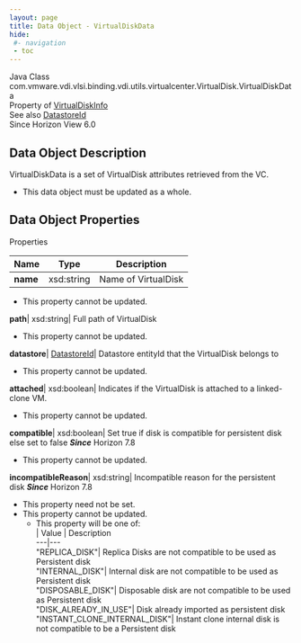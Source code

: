 ```yaml
---
layout: page
title: Data Object - VirtualDiskData
hide:
 #- navigation
 - toc
---
```






Java Class
    com.vmware.vdi.vlsi.binding.vdi.utils.virtualcenter.VirtualDisk.VirtualDiskData  
Property of
     [VirtualDiskInfo](vdi.utils.virtualcenter.VirtualDisk.VirtualDiskInfo.md#field_detail)  
See also
     [DatastoreId](vdi.entity.DatastoreId.md)  
Since 
    Horizon View 6.0

## Data Object Description 

VirtualDiskData is a set of VirtualDisk attributes retrieved from the VC. 

  * This data object must be updated as a whole.



## Data Object Properties

Properties

Name |  Type |  Description   
---|---|---  
**name**|  xsd:string|  Name of VirtualDisk   


* This property cannot be updated.

  
**path**|  xsd:string|  Full path of VirtualDisk   


* This property cannot be updated.

  
**datastore**| [DatastoreId](vdi.entity.DatastoreId.md)|  Datastore entityId that the VirtualDisk belongs to   


* This property cannot be updated.

  
**attached**|  xsd:boolean|  Indicates if the VirtualDisk is attached to a linked-clone VM.   


* This property cannot be updated.

  
**compatible**|  xsd:boolean|  Set true if disk is compatible for persistent disk else set to false  **_Since_** Horizon 7.8  


* This property cannot be updated.

  
**incompatibleReason**|  xsd:string|  Incompatible reason for the persistent disk  **_Since_** Horizon 7.8  


* This property need not be set.
* This property cannot be updated.
  * This property will be one of:  
|  Value |  Description   
---|---  
"REPLICA_DISK"| Replica Disks are not compatible to be used as Persistent disk  
"INTERNAL_DISK"| Internal disk are not compatible to be used as Persistent disk  
"DISPOSABLE_DISK"| Disposable disk are not compatible to be used as Persistent disk  
"DISK_ALREADY_IN_USE"| Disk already imported as persistent disk  
"INSTANT_CLONE_INTERNAL_DISK"| Instant clone internal disk is not compatible to be a Persistent disk  

  
  
  
   
  
  

